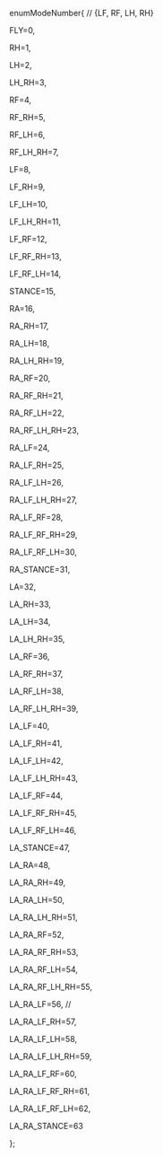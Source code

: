 enumModeNumber{  // {LF, RF, LH, RH}

FLY=0,

RH=1,

LH=2,

LH_RH=3,

RF=4,

RF_RH=5,

RF_LH=6,

RF_LH_RH=7,

LF=8,

LF_RH=9,

LF_LH=10,

LF_LH_RH=11,

LF_RF=12,

LF_RF_RH=13,

LF_RF_LH=14,

STANCE=15,

RA=16,

RA_RH=17,

RA_LH=18,

RA_LH_RH=19,

RA_RF=20,

RA_RF_RH=21,

RA_RF_LH=22,

RA_RF_LH_RH=23,

RA_LF=24,

RA_LF_RH=25,

RA_LF_LH=26,

RA_LF_LH_RH=27,

RA_LF_RF=28,

RA_LF_RF_RH=29,

RA_LF_RF_LH=30,

RA_STANCE=31,

LA=32,

LA_RH=33,

LA_LH=34,

LA_LH_RH=35,

LA_RF=36,

LA_RF_RH=37,

LA_RF_LH=38,

LA_RF_LH_RH=39,

LA_LF=40,

LA_LF_RH=41,

LA_LF_LH=42,

LA_LF_LH_RH=43,

LA_LF_RF=44,

LA_LF_RF_RH=45,

LA_LF_RF_LH=46,

LA_STANCE=47,

LA_RA=48,

LA_RA_RH=49,

LA_RA_LH=50,

LA_RA_LH_RH=51,

LA_RA_RF=52,

LA_RA_RF_RH=53,

LA_RA_RF_LH=54,

LA_RA_RF_LH_RH=55,

LA_RA_LF=56,    //

LA_RA_LF_RH=57,

LA_RA_LF_LH=58,

LA_RA_LF_LH_RH=59,

LA_RA_LF_RF=60,

LA_RA_LF_RF_RH=61,

LA_RA_LF_RF_LH=62,

LA_RA_STANCE=63

};
